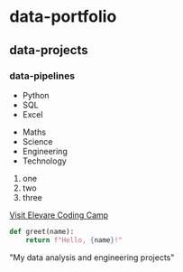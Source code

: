 # data-portfolio

## data-projects

### data-pipelines

- Python
- SQL
- Excel

* Maths
* Science
* Engineering
* Technology

1. one
2. two
3. three

[Visit Elevare Coding Camp](https://elevarecodingcamp.com)

```python
def greet(name):
    return f"Hello, {name}!"
```

"My data analysis and engineering projects"

